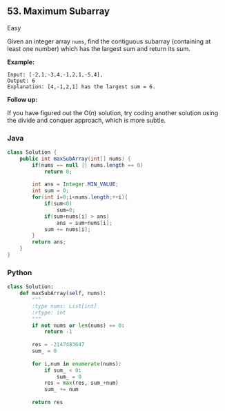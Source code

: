 ## 53. Maximum Subarray

Easy

Given an integer array `nums`, find the contiguous subarray (containing at least one number) which has the largest sum and return its sum.

**Example:**

```
Input: [-2,1,-3,4,-1,2,1,-5,4],
Output: 6
Explanation: [4,-1,2,1] has the largest sum = 6.
```

**Follow up:**

If you have figured out the O(*n*) solution, try coding another solution using the divide and conquer approach, which is more subtle.

### Java

````java
class Solution {
    public int maxSubArray(int[] nums) {
        if(nums == null || nums.length == 0)
            return 0;
        
        int ans = Integer.MIN_VALUE;
        int sum = 0;
        for(int i=0;i<nums.length;++i){
            if(sum<0)  
                sum=0;
            if(sum+nums[i] > ans)
                ans = sum+nums[i];  
            sum += nums[i];
        }
        return ans;
    }
}
````

### Python

````python
class Solution:
    def maxSubArray(self, nums):
        """
        :type nums: List[int]
        :rtype: int
        """
        if not nums or len(nums) == 0:
            return -1
        
        res = -2147483647
        sum_ = 0
        
        for i,num in enumerate(nums):
            if sum_ < 0:
                sum_ = 0
            res = max(res, sum_+num)
            sum_ += num
        
        return res
````

